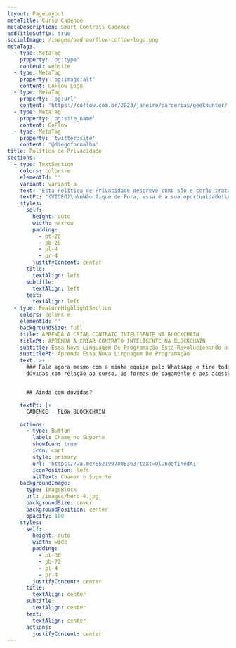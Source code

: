 ```yaml
---
layout: PageLayout
metaTitle: Curso Cadence
metaDescription: Smart Contrats Cadence
addTitleSuffix: true
socialImage: /images/padrao/flow-coflow-logo.png
metaTags:
  - type: MetaTag
    property: 'og:type'
    content: website
  - type: MetaTag
    property: 'og:image:alt'
    content: CoFlow Logo
  - type: MetaTag
    property: 'og:url'
    content: 'https://coflow.com.br/2023/janeiro/parcerias/geekhunter/'
  - type: MetaTag
    property: 'og:site_name'
    content: CoFlow
  - type: MetaTag
    property: 'twitter:site'
    content: '@diegofornalha'
title: Política de Privacidade
sections:
  - type: TextSection
    colors: colors-e
    elementId: ''
    variant: variant-a
    text: "Esta Política de Privacidade descreve como são e serão tratadas as Informações Confidenciais de Usuários tratados durante a utilização do endereço da rede mundial de computadores denominado www.coflow.com.br e quaisquer endereços de suas Afiliadas e subsidiárias (o “Site”).\n\nAo longo desta Política de Privacidade, utilizaremos algumas definições para facilitar seu entendimento, conforme abaixo:\n\n# I DEFINIÇÕES\n\n“Afiliadas” – significam todas as sociedades controladoras, controladas ou sob controle comum;\n\n“Dados Pessoais” – significa todas as informações que identifiquem ou tornem identificável uma pessoa natural;\n\n“Dados Sensíveis” – significam todos os dados que revelem a origem racial ou étnica, opiniões políticas e convicções religiosas ou filosóficas, filiação sindical, dado referente à saúde ou à vida sexual e dado genético ou biométrico, quando vinculado a uma pessoa natural;\n\n“Informações Confidenciais” significam todas as informações, documentos e dados, sejam de caráter técnico, não técnico, financeiro, comercial ou pessoal, disponibilizado pelos Usuários no âmbito da utilização do Site. Também serão consideradas Informações Confidenciais aquelas que contenham qualquer espécie de Dado Pessoal ou Sensível dos Usuários, ao(s) qual(is) a Coflow teve acesso em decorrência da utilização do Site pelo Usuário;\n\n“Política de Privacidade” – significa esta Política de Privacidade;\n\n\_“Site” – significa o endereço da rede mundial de computadores denominado www.coflow.com.br, bem como quaisquer endereços de suas Afiliadas e subsidiárias;\n\n“Coflow” – significa Coflow Mídia e Produções Audiovisuais Ltda., sociedade empresária limitada, constituída e existente de acordo com as leis da República Federativa do Brasil, com sede na cidade e Estado do Rio de Janeiro, com seus atos constitutivos registrados na Junta Comercial do Estado do Rio de Janeiro, bem como por todas as suas Afiliadas e subsidiárias;\n\n“Usuário” – significa toda pessoa física ou jurídica que acessar o Site.\n\n# II INFORMAÇÕES COLETADAS\n\nPara cadastrar-se no Site e manter seus acessos, os Usuários podem vir a fornecer alguns de seus Dados Pessoais (como por ex.: nome, endereço, número de telefone, CPF/ME, etc.) bem como outros dados relativos a meios de pagamento, sendo que em relação a este último, sua validação e regularidade serão checadas junto à plataforma da Receita Federal do Brasil, através de ferramenta de empresa terceirizada habilitada.\\[TLG1]\_ O Usuário declara que tais Dados Pessoais são fornecidos voluntariamente e sua atualização poderá ser requerida regularmente. Existem informações que poderão ser coletadas automaticamente durante a utilização do Site pelo Usuário. Isto porque, assim como boa parte dos sites, a Coflow poderá utilizar “cookies” para coletar outras informações durante a visita dos Usuários à Plataforma e/ou do Site, como por exemplo, mas não se limitando, a identificação das páginas visitadas ou o tempo dispendido nas mesmas, com o objetivo de melhor adequar a Plataforma, o Site e os conteúdos neles contidos aos interesses e necessidades de seus Usuários.\n\n“Cookies” são pequenos arquivos de informação, não-identificáveis, que um site transfere para o dispositivo eletrônico, acerca do Usuário que o acessa, com o propósito de coleta de informações e manutenção de registros de navegação e consumo, para melhor adequar o respectivo site ao perfil de navegação do visitante. Caso deseje, o Usuário poderá, a qualquer momento, ajustar o seu navegador para recusar “cookies” durante a utilização do Site.\n\nÉ importante ressaltar que nem todo “Cookie” contém informações que permitem a identificação do titular dos dados, uma vez que determinados tipos de “cookies” podem ser empregados exclusivamente para que o Site seja carregado corretamente ou para que suas funcionalidades sejam executadas como esperado. As informações eventualmente armazenadas em “Cookies” que permitam identificar um visitante ou usuário serão consideradas como Dados Pessoais dos respectivos Usuários, e receberão o tratamento adequado, respeitado o disposto nas leis aplicáveis.\n\nDurante a utilização do Site também poderão ser coletados dados de acesso do Usuário, como o IP utilizado ou a data e hora de acesso ao Site, para fins estatísticos e para efeitos de prova.\n\n# III USO DAS INFORMAÇÕES\n\nA Coflow poderá realizar o tratamento das Informações Confidenciais nos termos e limitações da legislação em vigor, somente para as finalidades vinculadas à suas atividades e/ou de parceiros, incluindo mas não se limitando ao envio de e-mails, mensagens e notificações sobre atividades, anúncios, informações promocionais, campanhas de marketing em geral, avisos relacionados a temas de interesse dos Usuários bem como outros comunicados.\n\nTodas as informações fornecidas (inclusive em virtude da utilização do Site) pelo Usuário serão tratadas como Informações Confidenciais e estão sujeitas a todos os direitos e medidas de segurança asseguradas pela legislação aplicável. Estas informações poderão ser compartilhadas, desde que de acordo com a legislação, com empresas parceiras (como, por exemplo, bandeiras de cartão de crédito, empresas de transporte, agências de publicidade, anunciantes de produtos e serviços relacionados à Coflow), na condição de operadoras, para o estrito cumprimento da finalidade para a qual tratamos seus dados. Ressaltamos que esses terceiros não estão autorizados a usar ou divulgar tais informações de qualquer outra maneira que não as previstas nesta Política de Privacidade.\n\nO usuário se compromete a fazer uso adequado dos conteúdos e da informação que o Coflow oferece no site e com caráter enunciativo, mas não limitativo:\n\n*   A) Não se envolver em atividades que sejam ilegais ou contrárias à boa fé a à ordem pública;\n\n*   B) Não difundir propaganda ou conteúdo de natureza racista, xenofóbica, ou casas de apostas online (ex.: Betano), jogos de sorte e azar, qualquer tipo de pornografia ilegal, de apologia ao terrorismo ou contra os direitos humanos;\n\n*   C) Não causar danos aos sistemas físicos (hardwares) e lógicos (softwares) do Coflow, de seus fornecedores ou terceiros, para introduzir ou disseminar vírus informáticos ou quaisquer outros sistemas de hardware ou software que sejam capazes de causar danos anteriormente mencionados.\n\nO uso continuado de nosso site será considerado como aceitação de nossas práticas em torno de privacidade e informações pessoais. Se você tiver alguma dúvida sobre como lidamos com dados do usuário e informações pessoais, entre em contato conosco pelo e-mail: suporte@coflow.com.br\n\n# IV DISPOSIÇÕES GERAIS\n\nTermos iniciados por letra maiúscula e não definidos na presente Política de Privacidade terão os significados atribuídos nos Termos de Uso. A proibição, invalidade ou inexequibilidade de qualquer disposição desta Política de Privacidade não invalidará ou afetará quaisquer outras disposições integrantes dessa Política, devendo permanecer em vigor todas as demais disposições deste instrumento que não tenham sido afetadas pela proibição, invalidade ou inexequibilidade da cláusula inoperante. A presente Política de Privacidade é regida e interpretada segundo as leis da República Federativa do Brasil e todas as disputas, ações e outros assuntos relacionados serão determinados de acordo com essa legislação.\n\nFica eleito o foro da Comarca do Rio de Janeiro, Estado do Rio de Janeiro, como o único\n\ncompetente para dirimir quaisquer controvérsias decorrentes deste instrumento, independentemente de qualquer outro por mais privilegiado que seja ou venha a ser.\n"
    textPt: "(VIDEO)\n\nNão fique de Fora, essa é a sua oportunidade!\n\nCADENCE - FLOW BLOCKCHAIN\n\n\\##De\_R$597\_por apenas\n\\## R$397,00 ou em\n\\##até 12x de\n\\## R$ 38,68\n\n!\\[]\\(https://bafkreiesz7tpwc5iq6hzz4roene4bkxqtwmhp5sol5epuhf2mskyswrkb4.ipfs.nftstorage.link/)\n\n\\*   Pagamento 100% seguro\n\\*   Acesso imediato\n\\*   7 dias de garantia\n\n\n"
    styles:
      self:
        height: auto
        width: narrow
        padding:
          - pt-28
          - pb-28
          - pl-4
          - pr-4
        justifyContent: center
      title:
        textAlign: left
      subtitle:
        textAlign: left
      text:
        textAlign: left
  - type: FeatureHighlightSection
    colors: colors-e
    elementId: ''
    backgroundSize: full
    title: APRENDA A CRIAR CONTRATO INTELIGENTE NA BLOCKCHAIN
    titlePt: APRENDA A CRIAR CONTRATO INTELIGENTE NA BLOCKCHAIN
    subtitle: Essa Nova Linguagem De Programação Está Revolucionando o Mundo Todo!
    subtitlePt: Aprenda Essa Nova Linguagem De Programação
    text: >+
      ### Fale agora mesmo com a minha equipe pelo WhatsApp e tire todas as suas
      dúvidas com relação ao curso, às formas de pagamento e aos acessos.


      ## Ainda com dúvidas?​

    textPt: |+
      CADENCE - FLOW BLOCKCHAIN

    actions:
      - type: Button
        label: Chame no Suporte
        showIcon: true
        icon: cart
        style: primary
        url: 'https://wa.me/5521997806363?text=OlundefinedA1'
        iconPosition: left
        altText: Chamar o Suporte
    backgroundImage:
      type: ImageBlock
      url: /images/hero-4.jpg
      backgroundSize: cover
      backgroundPosition: center
      opacity: 100
    styles:
      self:
        height: auto
        width: wide
        padding:
          - pt-36
          - pb-72
          - pl-4
          - pr-4
        justifyContent: center
      title:
        textAlign: center
      subtitle:
        textAlign: center
      text:
        textAlign: center
      actions:
        justifyContent: center
---
```

